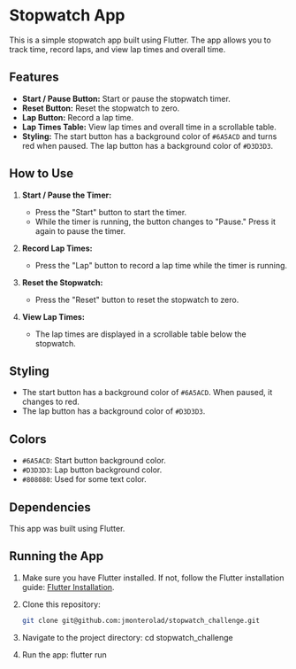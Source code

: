 # Stopwatch App

This is a simple stopwatch app built using Flutter. The app allows you to track time, record laps, and view lap times and overall time.

## Features

- **Start / Pause Button:** Start or pause the stopwatch timer.
- **Reset Button:** Reset the stopwatch to zero.
- **Lap Button:** Record a lap time.
- **Lap Times Table:** View lap times and overall time in a scrollable table.
- **Styling:** The start button has a background color of `#6A5ACD` and turns red when paused. The lap button has a background color of `#D3D3D3`.

## How to Use

1. **Start / Pause the Timer:**

   - Press the "Start" button to start the timer.
   - While the timer is running, the button changes to "Pause." Press it again to pause the timer.

2. **Record Lap Times:**

   - Press the "Lap" button to record a lap time while the timer is running.

3. **Reset the Stopwatch:**

   - Press the "Reset" button to reset the stopwatch to zero.

4. **View Lap Times:**
   - The lap times are displayed in a scrollable table below the stopwatch.

## Styling

- The start button has a background color of `#6A5ACD`. When paused, it changes to red.
- The lap button has a background color of `#D3D3D3`.

## Colors

- `#6A5ACD`: Start button background color.
- `#D3D3D3`: Lap button background color.
- `#808080`: Used for some text color.

## Dependencies

This app was built using Flutter.

## Running the App

1. Make sure you have Flutter installed. If not, follow the Flutter installation guide: [Flutter Installation](https://flutter.dev/docs/get-started/install).

2. Clone this repository:

   ```bash
   git clone git@github.com:jmonterolad/stopwatch_challenge.git

   ```

3. Navigate to the project directory:
   cd stopwatch_challenge

4. Run the app:
   flutter run
